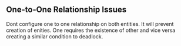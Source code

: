 ## One-to-One Relationship Issues

Dont configure one to one relationship on both entities. It will prevent creation of enities. One requires the existence of other and vice versa creating a similar condition to deadlock.